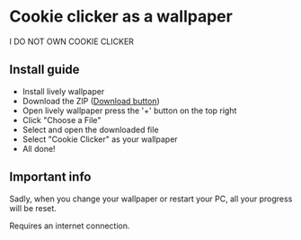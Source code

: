 # Cookie clicker as a wallpaper

I DO NOT OWN COOKIE CLICKER

## Install guide
- Install lively wallpaper
- Download the ZIP ([Download button](https://github.com/tbored/cookieclicker_lively/raw/main/cookieclicker_lively.zip))
- Open lively wallpaper press the '+' button on the top right
- Click "Choose a File"
- Select and open the downloaded file
- Select "Cookie Clicker" as your wallpaper
- All done!

## Important info

Sadly, when you change your wallpaper or restart your PC, all your progress will be reset.

Requires an internet connection.

